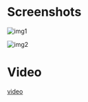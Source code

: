 # Screenshots
![img1](/screenshot1.png?raw=true "Main page")

![img2](/screenshot2.png?raw=true "Incidents page")

# Video
[video](https://drive.google.com/open?id=1W3LtTfcYKr3rnw8e8wWzfqFCGbub03YF)

